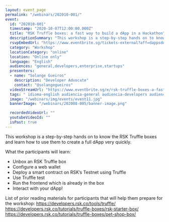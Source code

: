 ```yaml
---
layout: event_page
permalink: "/webinars/202010-001/"
event:
  id: "202010-001"
  timestamp: "2020-10-07T12:00:00.000Z"
  title: "RSK Truffle boxes: a fast way to build a dApp in a Hackathon"
  descriptionSummary: "This workshop is a step-by-step hands on to know the RSK Truffle boxes and learn how to use them to create a full dApp very quickly. What t…"
  rsvpEmbedUrl: "https://www.eventbrite.sg/tickets-external?aff=dappsdev&eid=123134696191"
  category: "Workshop"
  locationCategory: "online"
  location: "Online only"
  language: "English"
  audiences: "general,developers,enterprise,startups"
  presenters:
  - name: "Solange Gueiros"
    description: "Developer Advocate"
    contact: "@solangegueiros"
  videoStreamUrl: "https://www.eventbrite.sg/e/rsk-truffle-boxes-a-fast-way-to-build-a-dapp-in-a-hackathon-tickets-123134696191"
  tags: " idioma-english audiencia-general audiencia-developers audiencia-enterprise audiencia-startups recent"
  image: "/webinars/img/events/event11.jpg"
  bannerImage: "/webinars/202008-005/banner-image.png"

  recordedVideoUrl: ""
  youtubeVideoId: ""
  isPast: true
---
```



This workshop is a step-by-step hands on to know the RSK Truffle boxes and learn how to use them to create a full dApp very quickly.

What the participants will learn:
- Unbox an RSK Truffle box
- Configure a web wallet
- Deploy a smart contract on RSK’s Testnet using Truffle
- Use Truffle test
- Run the frontend which is already in the box
- Interact with your dApp!

List of prior reading materials for participants that will help them prepare for the workshop:
https://developers.rsk.co/tools/truffle/
https://developers.rsk.co/tutorials/truffle-boxes/rsk-starter-box/
https://developers.rsk.co/tutorials/truffle-boxes/pet-shop-box/

